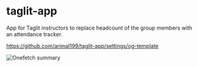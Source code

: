 # taglit-app
App for Taglit instructors to replace headcount of the group members with an attendance tracker.

https://github.com/arimal199/taglit-app/settings/og-template

<picture>
  <source media="(prefers-color-scheme: dark)" srcset="https://user-images.githubusercontent.com/16977090/171926205-1e266020-aebe-4b87-8917-5581d94564b8.png">
  <source media="(prefers-color-scheme: light)" srcset="https://user-images.githubusercontent.com/16977090/171926209-ec5d8bd8-c883-4c0b-b1a9-0b187a749063.png">
  <img alt="Onefetch summary">
</picture>
